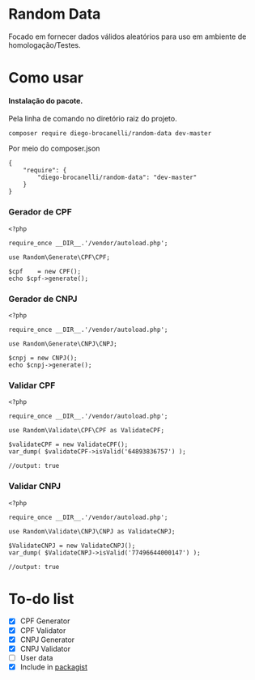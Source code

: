 # Random Data 
Focado em fornecer dados válidos aleatórios para uso em ambiente de homologação/Testes.

# Como usar
#### Instalação do pacote.
Pela linha de comando no diretório raiz do projeto.
```
composer require diego-brocanelli/random-data dev-master
```
Por meio do composer.json
```
{
    "require": {
        "diego-brocanelli/random-data": "dev-master"
    }
}
```

### Gerador de CPF
```
<?php

require_once __DIR__.'/vendor/autoload.php';

use Random\Generate\CPF\CPF;

$cpf    = new CPF();
echo $cpf->generate();
```

### Gerador de CNPJ
```
<?php

require_once __DIR__.'/vendor/autoload.php';

use Random\Generate\CNPJ\CNPJ;

$cnpj = new CNPJ();
echo $cnpj->generate();
```

### Validar CPF
```
<?php

require_once __DIR__.'/vendor/autoload.php';

use Random\Validate\CPF\CPF as ValidateCPF;

$validateCPF = new ValidateCPF();
var_dump( $validateCPF->isValid('64893836757') );

//output: true
```

### Validar CNPJ
```
<?php

require_once __DIR__.'/vendor/autoload.php';

use Random\Validate\CNPJ\CNPJ as ValidateCNPJ;

$ValidateCNPJ = new ValidateCNPJ();
var_dump( $ValidateCNPJ->isValid('77496644000147') );

//output: true
```

# To-do list

* [X] CPF Generator
* [X] CPF Validator
* [X] CNPJ Generator
* [X] CNPJ Validator
* [ ] User data
* [X] Include in  [packagist](https://packagist.org/)